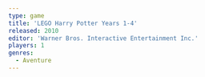 ```yaml
---
type: game
title: 'LEGO Harry Potter Years 1-4'
released: 2010
editor: 'Warner Bros. Interactive Entertainment Inc.'
players: 1
genres:
  - Aventure
---
```

